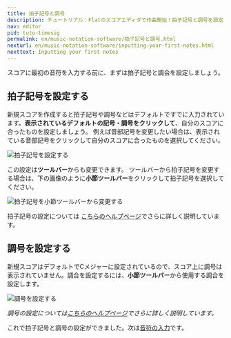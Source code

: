 ```yaml
---
title: 拍子記号と調号
description: チュートリアル：Flatのスコアエディタで作曲開始！拍子記号と調号を設定してみましょう。
nav: editor
pid: tuto-timesig
permalink: en/music-notation-software/拍子記号と調号.html
nexturl: en/music-notation-software/inputting-your-first-notes.html
nexttext: Inputting your first notes
---
```


スコアに最初の音符を入力する前に、まずは拍子記号と調合を設定しましょう。

## 拍子記号を設定する

新規スコアを作成すると拍子記号や調号などはデフォルトですでに入力されています。**表示されているデフォルトの記号・調号をクリックして**、自分のスコアに合ったものを設定しましょう。
例えば音部記号を変更したい場合は、表示されている音部記号をクリックして自分のスコアに合ったものを選択してください。

![拍子記号を設定する](/help/assets/img/editor/time-change.png)

この設定は**ツールバー**からも変更できます。
ツールバーから拍子記号を変更する場合は、下の画像のように**小節ツールバー**をクリックして拍子記号を選択してください。

![拍子記号を小節ツールバーから変更する](/help/assets/img/editor/time-change-toolbar.png)

拍子記号の設定については [こちらのヘルプページ](/help/en/music-notation-software/timesig.html)でさらに詳しく説明しています。
<br>

## 調号を設定する

新規スコアはデフォルトでCメジャーに設定されているので、スコア上に調号は表示されていません。調合を設定するには、**小節ツールバー**から使用する調合を設定します。

![調号を設定する](/help/assets/img/editor/key.png)

*調号の設定については[こちらのヘルプページ](/help/en/music-notation-software/keysig.html)でさらに詳しく説明しています。*

これで拍子記号と調号の設定ができました。次は[音符の入力](/help/en/music-notation-software/inputting-your-first-notes.html)です。